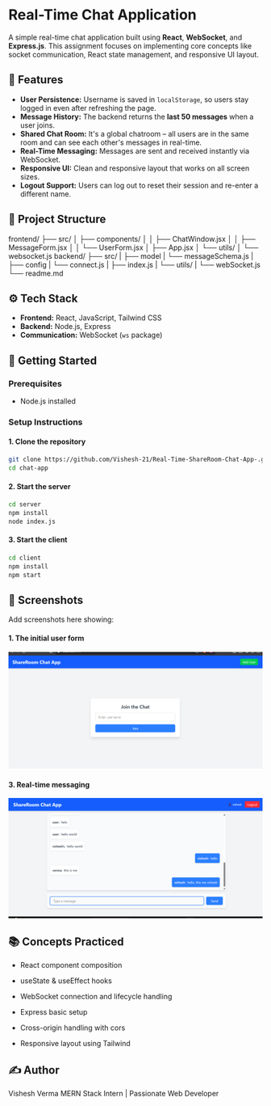 # Real-Time Chat Application

A simple real-time chat application built using **React**, **WebSocket**, and **Express.js**. This assignment focuses on implementing core concepts like socket communication, React state management, and responsive UI layout.

## 🔧 Features

- **User Persistence:** Username is saved in `localStorage`, so users stay logged in even after refreshing the page.
- **Message History:** The backend returns the **last 50 messages** when a user joins.
- **Shared Chat Room:** It's a global chatroom – all users are in the same room and can see each other's messages in real-time.
- **Real-Time Messaging:** Messages are sent and received instantly via WebSocket.
- **Responsive UI:** Clean and responsive layout that works on all screen sizes.
- **Logout Support:** Users can log out to reset their session and re-enter a different name.

## 📁 Project Structure

frontend/
├── src/
│ ├── components/
│ │ ├── ChatWindow.jsx
│ │ ├── MessageForm.jsx
│ │ └── UserForm.jsx
│ ├── App.jsx
│ └── utils/
│ └── websocket.js
backend/
├── src/
| ├── model
| └── messageSchema.js
| ├── config
| └── connect.js
| ├── index.js
| └── utils/
| └── webSocket.js
└── readme.md

## ⚙️ Tech Stack

- **Frontend:** React, JavaScript, Tailwind CSS
- **Backend:** Node.js, Express
- **Communication:** WebSocket (`ws` package)

## 🚀 Getting Started

### Prerequisites

- Node.js installed

### Setup Instructions

#### 1. Clone the repository

```bash
git clone https://github.com/Vishesh-21/Real-Time-ShareRoom-Chat-App-.git
cd chat-app
```

#### 2. Start the server

```bash
cd server
npm install
node index.js
```

#### 3. Start the client

```bash
cd client
npm install
npm start
```

## 📸 Screenshots

Add screenshots here showing:

#### 1. The initial user form

![ADD User Page](/frontend/public/addUser.png)

#### 3. Real-time messaging

![Chats](/frontend/public/chatMessage.png)

## 📚 Concepts Practiced

- React component composition

- useState & useEffect hooks

- WebSocket connection and lifecycle handling

- Express basic setup

- Cross-origin handling with cors

- Responsive layout using Tailwind

## ✍️ Author

Vishesh Verma
MERN Stack Intern | Passionate Web Developer
